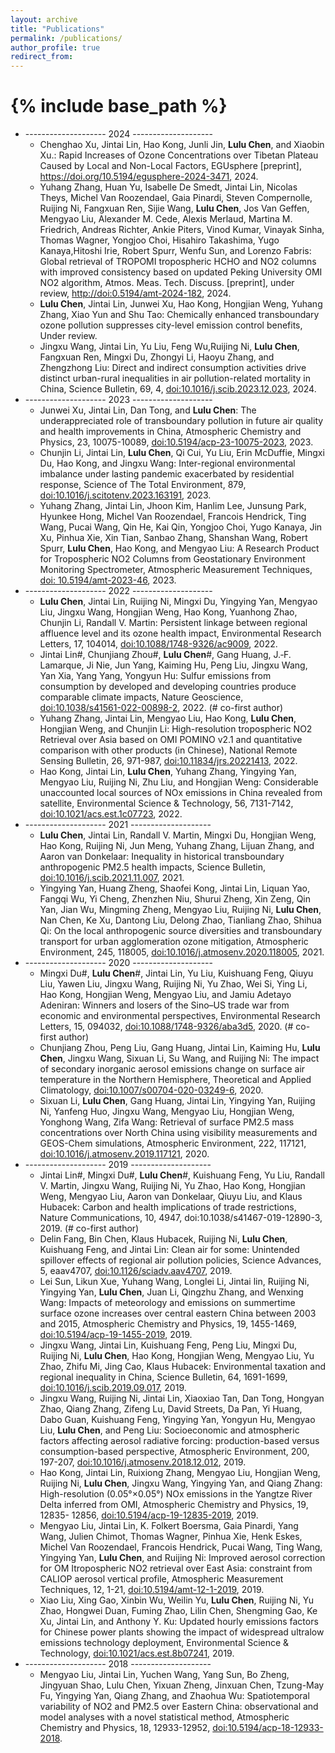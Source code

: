 ```yaml
---
layout: archive
title: "Publications"
permalink: /publications/
author_profile: true
redirect_from:
---
```


{% include base_path %}
==============
* -------------------- 2024 --------------------
  * Chenghao Xu, Jintai Lin, Hao Kong, Junli Jin, **Lulu Chen**, and Xiaobin Xu.: Rapid Increases of Ozone Concentrations over Tibetan Plateau Caused by Local and Non-Local Factors, EGUsphere [preprint], https://doi.org/10.5194/egusphere-2024-3471, 2024.
  * Yuhang Zhang, Huan Yu, Isabelle De Smedt, Jintai Lin, Nicolas Theys, Michel Van Roozendael, Gaia Pinardi, Steven Compernolle, Ruijing Ni, Fangxuan Ren, Sijie Wang, **Lulu Chen**, Jos Van Geffen, Mengyao Liu, Alexander M. Cede, Alexis Merlaud, Martina M. Friedrich, Andreas Richter, Ankie Piters, Vinod Kumar, Vinayak Sinha, Thomas Wagner, Yongjoo Choi, Hisahiro Takashima, Yugo Kanaya,Hitoshi Irie, Robert Spurr, Wenfu Sun, and Lorenzo Fabris: Global retrieval of TROPOMI tropospheric HCHO and NO2 columns with improved consistency based on updated Peking University OMI NO2 algorithm, Atmos. Meas. Tech. Discuss. [preprint], under review, [http://doi:0.5194/amt-2024-182](https://amt.copernicus.org/preprints/amt-2024-182/), 2024.
  * **Lulu Chen**, Jintai Lin, Junwei Xu, Hao Kong, Hongjian Weng, Yuhang Zhang, Xiao Yun and Shu Tao: Chemically enhanced transboundary ozone pollution suppresses city-level emission control benefits, Under review.
  * Jingxu Wang, Jintai Lin, Yu Liu, Feng Wu,Ruijing Ni, **Lulu Chen**, Fangxuan Ren, Mingxi Du, Zhongyi Li, Haoyu Zhang, and Zhengzhong Liu: Direct and indirect consumption activities drive distinct urban-rural inequalities in air pollution-related mortality in China, Science Bulletin, 69, 4, [doi:10.1016/j.scib.2023.12.023](https://www.sciencedirect.com/science/article/abs/pii/S2095927323008794), 2024.
* -------------------- 2023 -------------------- 
  * Junwei Xu, Jintai Lin, Dan Tong, and **Lulu Chen**: The underappreciated role of transboundary pollution in future air quality and health improvements in China, Atmospheric Chemistry and Physics, 23, 10075-10089, [doi:10.5194/acp-23-10075-2023](https://acp.copernicus.org/articles/23/10075/2023/acp-23-10075-2023.pdf), 2023.
  * Chunjin Li, Jintai Lin, **Lulu Chen**, Qi Cui, Yu Liu, Erin McDuffie, Mingxi Du, Hao Kong, and Jingxu Wang: Inter-regional environmental imbalance under lasting pandemic exacerbated by residential response, Science of The Total Environment, 879, [doi:10.1016/j.scitotenv.2023.163191](https://www.sciencedirect.com/science/article/abs/pii/S0048969723018107?via%3Dihub), 2023.
  * Yuhang Zhang, Jintai Lin, Jhoon Kim, Hanlim Lee, Junsung Park, Hyunkee Hong, Michel Van Roozendael, Francois Hendrick, Ting Wang, Pucai Wang, Qin He, Kai Qin, Yongjoo Choi, Yugo Kanaya, Jin Xu, Pinhua Xie, Xin Tian, Sanbao Zhang, Shanshan Wang, Robert Spurr, **Lulu Chen**, Hao Kong, and Mengyao Liu: A Research Product for Tropospheric NO2 Columns from Geostationary Environment Monitoring Spectrometer, Atmospheric Measurement Techniques, [doi: 10.5194/amt-2023-46](https://amt.copernicus.org/articles/16/4643/2023/), 2023.
* -------------------- 2022 -------------------- 
  * **Lulu Chen**, Jintai Lin, Ruijing Ni, Mingxi Du, Yingying Yan, Mengyao Liu, Jingxu Wang, Hongjian Weng, Hao Kong, Yuanhong Zhao, Chunjin Li, Randall V. Martin: Persistent linkage between regional affluence level and its ozone health impact, Environmental Research Letters, 17, 104014, [doi:10.1088/1748-9326/ac9009](https://iopscience.iop.org/article/10.1088/1748-9326/ac9009/meta), 2022.
  * Jintai Lin#, Chunjiang Zhou#, **Lulu Chen**#, Gang Huang, J.‐F. Lamarque, Ji Nie, Jun Yang, Kaiming Hu, Peng Liu, Jingxu Wang, Yan Xia, Yang Yang, Yongyun Hu: Sulfur emissions from consumption by developed and developing countries produce comparable climate impacts, Nature Geoscience, [doi:10.1038/s41561-022-00898-2](https://www.nature.com/articles/s41561-022-00898-2), 2022. (# co-first author)
  * Yuhang Zhang, Jintai Lin, Mengyao Liu, Hao Kong, **Lulu Chen**, Hongjian Weng, and Chunjin Li: High-resolution tropospheric NO2 Retrieval over Asia based on OMI POMINO v2.1 and quantitative comparison with other products (in Chinese), National Remote Sensing Bulletin, 26, 971-987, [doi:10.11834/jrs.20221413](https://www.ygxb.ac.cn/zh/article/doi/10.11834/jrs.20221413/), 2022.
  * Hao Kong, Jintai Lin, **Lulu Chen**, Yuhang Zhang, Yingying Yan, Mengyao Liu, Ruijing Ni, Zhu Liu, and Hongjian Weng: Considerable unaccounted local sources of NOx emissions in China revealed from satellite, Environmental Science & Technology, 56, 7131-7142, [doi:10.1021/acs.est.1c07723](https://pubs.acs.org/doi/full/10.1021/acs.est.1c07723), 2022.
* -------------------- 2021 -------------------- 
  * **Lulu Chen**, Jintai Lin, Randall V. Martin, Mingxi Du, Hongjian Weng, Hao Kong, Ruijing Ni, Jun Meng, Yuhang Zhang, Lijuan Zhang, and Aaron van Donkelaar: Inequality in historical transboundary anthropogenic PM2.5 health impacts, Science Bulletin, [doi:10.1016/j.scib.2021.11.007](https://www.sciencedirect.com/science/article/abs/pii/S209592732100699X), 2021.
  * Yingying Yan, Huang Zheng, Shaofei Kong, Jintai Lin, Liquan Yao, Fangqi Wu, Yi Cheng, Zhenzhen Niu, Shurui Zheng, Xin Zeng, Qin Yan, Jian Wu, Mingming Zheng, Mengyao Liu, Ruijing Ni, **Lulu Chen**, Nan Chen, Ke Xu, Dantong Liu, Delong Zhao, Tianliang Zhao, Shihua Qi: On the local anthropogenic source diversities and transboundary transport for urban agglomeration ozone mitigation, Atmospheric Environment, 245, 118005, [doi:10.1016/j.atmosenv.2020.118005](https://www.sciencedirect.com/science/article/abs/pii/S135223102030738X), 2021.
* -------------------- 2020 -------------------- 
  * Mingxi Du#, **Lulu Chen**#, Jintai Lin, Yu Liu, Kuishuang Feng, Qiuyu Liu, Yawen Liu, Jingxu Wang, Ruijing Ni, Yu Zhao, Wei Si, Ying Li, Hao Kong, Hongjian Weng, Mengyao Liu, and Jamiu Adetayo Adeniran: Winners and losers of the Sino–US trade war from economic and environmental perspectives, Environmental Research Letters, 15, 094032, [doi:10.1088/1748-9326/aba3d5](https://iopscience.iop.org/article/10.1088/1748-9326/aba3d5), 2020. (# co-first author)
  * Chunjiang Zhou, Peng Liu, Gang Huang, Jintai Lin, Kaiming Hu, **Lulu Chen**, Jingxu Wang, Sixuan Li, Su Wang, and Ruijing Ni: The impact of secondary inorganic aerosol emissions change on surface air temperature in the Northern Hemisphere, Theoretical and Applied Climatology, [doi:10.1007/s00704-020-03249-6](https://link.springer.com/article/10.1007/s00704-020-03249-6), 2020.
  * Sixuan Li, **Lulu Chen**, Gang Huang, Jintai Lin, Yingying Yan, Ruijing Ni, Yanfeng Huo, Jingxu Wang, Mengyao Liu, Hongjian Weng, Yonghong Wang, Zifa Wang: Retrieval of surface PM2.5 mass concentrations over North China using visibility measurements and GEOS-Chem simulations, Atmospheric Environment, 222, 117121, [doi:10.1016/j.atmosenv.2019.117121](https://www.sciencedirect.com/science/article/abs/pii/S1352231019307605), 2020.
* -------------------- 2019 -------------------- 
  * Jintai Lin#, Mingxi Du#, **Lulu Chen**#, Kuishuang Feng, Yu Liu, Randall V. Martin, Jingxu Wang, Ruijing Ni, Yu Zhao, Hao Kong, Hongjian Weng, Mengyao Liu, Aaron van Donkelaar, Qiuyu Liu, and Klaus Hubacek: Carbon and health implications of trade restrictions, Nature Communications, 10, 4947, doi:10.1038/s41467-019-12890-3, 2019. (# co-first author)
  * Delin Fang, Bin Chen, Klaus Hubacek, Ruijing Ni, **Lulu Chen**, Kuishuang Feng, and Jintai Lin: Clean air for some: Unintended spillover effects of regional air pollution policies, Science Advances, 5, eaav4707, [doi:10.1126/sciadv.aav4707](https://www.science.org/doi/10.1126/sciadv.aav4707), 2019.
  * Lei Sun, Likun Xue, Yuhang Wang, Longlei Li, Jintai lin, Ruijing Ni, Yingying Yan, **Lulu Chen**, Juan Li, Qingzhu Zhang, and Wenxing Wang: Impacts of meteorology and emissions on summertime surface ozone increases over central eastern China between 2003 and 2015, Atmospheric Chemistry and Physics, 19, 1455-1469, [doi:10.5194/acp-19-1455-2019](https://acp.copernicus.org/articles/19/1455/2019/), 2019.
  * Jingxu Wang, Jintai Lin, Kuishuang Feng, Peng Liu, Mingxi Du, Ruijing Ni, **Lulu Chen**, Hao Kong, Hongjian Weng, Mengyao Liu, Yu Zhao, Zhifu Mi, Jing Cao, Klaus Hubacek: Environmental taxation and regional inequality in China, Science Bulletin, 64, 1691-1699, [doi:10.1016/j.scib.2019.09.017](https://www.sciencedirect.com/science/article/abs/pii/S2095927319305584?via%3Dihub), 2019.
  * Jingxu Wang, Ruijing Ni, Jintai Lin, Xiaoxiao Tan, Dan Tong, Hongyan Zhao, Qiang Zhang, Zifeng Lu, David Streets, Da Pan, Yi Huang, Dabo Guan, Kuishuang Feng, Yingying Yan, Yongyun Hu, Mengyao Liu, **Lulu Chen**, and Peng Liu: Socioeconomic and atmospheric factors affecting aerosol radiative forcing: production-based versus consumption-based perspective, Atmospheric Environment, 200, 197-207, [doi:10.1016/j.atmosenv.2018.12.012](https://www.sciencedirect.com/science/article/abs/pii/S1352231018308690?via%3Dihub), 2019.
  * Hao Kong, Jintai Lin, Ruixiong Zhang, Mengyao Liu, Hongjian Weng, Ruijing Ni, **Lulu Chen**, Jingxu Wang, Yingying Yan, and Qiang Zhang: High-resolution (0.05°×0.05°) NOx emissions in the Yangtze River Delta inferred from OMI, Atmospheric Chemistry and Physics, 19, 12835- 12856, [doi:10.5194/acp-19-12835-2019](https://acp.copernicus.org/articles/19/12835/2019/), 2019.
  * Mengyao Liu, Jintai Lin, K. Folkert Boersma, Gaia Pinardi, Yang Wang, Julien Chimot, Thomas Wagner, Pinhua Xie, Henk Eskes, Michel Van Roozendael, Francois Hendrick, Pucai Wang, Ting Wang, Yingying Yan, **Lulu Chen**, and Ruijing Ni: Improved aerosol correction for OM Itropospheric NO2 retrieval over East Asia: constraint from CALIOP aerosol vertical profile, Atmospheric Measurement Techniques, 12, 1-21, [doi:10.5194/amt-12-1-2019](https://amt.copernicus.org/articles/12/1/2019/), 2019.
  * Xiao Liu, Xing Gao, Xinbin Wu, Weilin Yu, **Lulu Chen**, Ruijing Ni, Yu Zhao, Hongwei Duan, Fuming Zhao, Lilin Chen, Shengming Gao, Ke Xu, Jintai Lin, and Anthony Y. Ku: Updated hourly emissions factors for Chinese power plants showing the impact of widespread ultralow emissions technology deployment, Environmental Science & Technology, [doi:10.1021/acs.est.8b07241](https://pubs.acs.org/doi/10.1021/acs.est.8b07241), 2019.
* -------------------- 2018 -------------------- 
  * Mengyao Liu, Jintai Lin, Yuchen Wang, Yang Sun, Bo Zheng, Jingyuan Shao, Lulu Chen, Yixuan Zheng, Jinxuan Chen, Tzung-May Fu, Yingying Yan, Qiang Zhang, and Zhaohua Wu: Spatiotemporal variability of NO2 and PM2.5 over Eastern China: observational and model analyses with a novel statistical method, Atmospheric Chemistry and Physics, 18, 12933-12952, [doi:10.5194/acp-18-12933-2018](https://www.sciencedirect.com/science/article/abs/pii/S1352231018308690?via%3Dihub).

